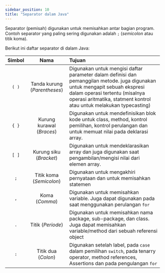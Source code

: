 ```yaml
---
sidebar_position: 10
title: "Separator dalam Java"
---
```


Separator (pemisah) digunakan untuk memisahkan antar bagian program. Contoh separator yang paling sering digunakan adalah `;` (_semicolon_ atau titik koma).

Berikut ini daftar separator di dalam Java:

|   Simbol	|           Nama    |   Tujuan  |
|:-----------:|:-------------------:|:-----------| 
|   `( )`   | Tanda kurung (_Parentheses_)     |	Digunakan untuk mengisi daftar parameter dalam definisi dan pemanggilan metode. juga digunakan untuk mengapit sebuah ekspresi dalam operasi tertentu (misalnya operasi aritmatika, statment kontrol atau untuk melakukan typecasting)|
|   `{ }`   | Kurung kurawal (_Braces_)   |	Digunakan untuk mendefinisikan blok kode untuk class, method, kontrol pemilihan, kontrol perulangan  dan untuk memuat nilai pada deklarasi array.|
|    `[ ]`   |	Kurung siku (_Bracket_) |	Digunakan untuk mendeklarasikan array dan juga digunakan saat pengambilan/mengisi nilai dari elemen array.|
|    `;`     |	Titik koma (_Semicolon_) |	Digunakan untuk mengakhiri pernyataan dan untuk memisahkan statemen |
|   `,`     | 	Koma (_Comma_)	   | Digunakan untuk memisahkan variable. Juga dapat digunakan pada saat menggunakan perulangan `for` | 
|   `.`     | 	Titik (_Periode_)  | Digunakan untuk memisahkan nama package, sub-package, dan class. Juga dapat memisahkan variable/method dari sebuah referensi object |
|   `:`     |	Titik dua (_Colon_) | Digunakan setelah label, pada `case` dalam pemilihan `switch`, pada tenarry operator, method references, Assertions dan pada pengulangan `for`|